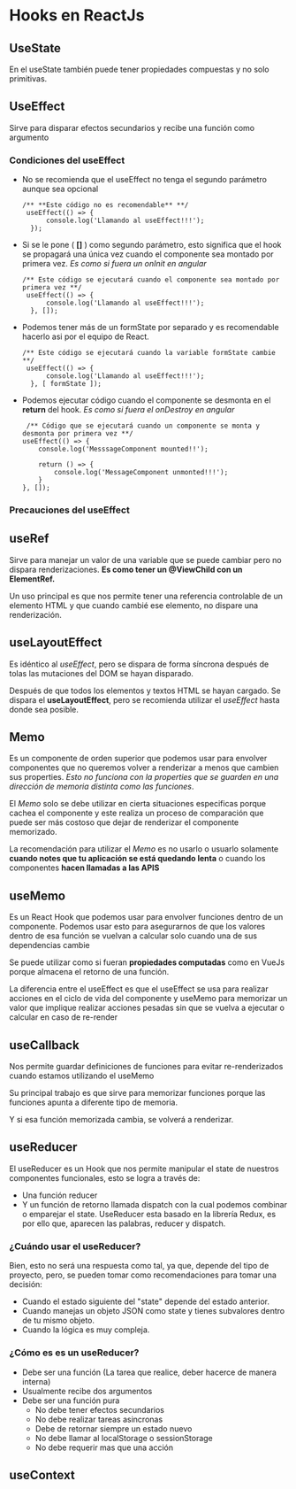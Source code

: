 # Hooks en ReactJs

## UseState
En el useState también puede tener propiedades compuestas y no solo primitivas.


## UseEffect
Sirve para disparar efectos secundarios y recibe una función como argumento

### Condiciones del useEffect
* No se recomienda que el useEffect no tenga el segundo parámetro aunque sea opcional
  ```
  /** **Este código no es recomendable** **/
   useEffect(() => {
        console.log('Llamando al useEffect!!!');
    });
  ```

* Si se le pone ( **[]** ) como segundo parámetro, esto significa que el hook se propagará una única vez cuando el componente sea montado por primera vez. *Es como si fuera un onInit en angular*
  ```
  /** Este código se ejecutará cuando el componente sea montado por primera vez **/
   useEffect(() => {
        console.log('Llamando al useEffect!!!');
    }, []);
  ```

* Podemos tener más de un formState por separado y es recomendable hacerlo asi por el equipo de React.
  ```
  /** Este código se ejecutará cuando la variable formState cambie **/
   useEffect(() => {
        console.log('Llamando al useEffect!!!');
    }, [ formState ]);
  ```

* Podemos ejecutar código cuando el componente se desmonta en el **return** del hook. *Es como si fuera el onDestroy en angular*
    ```
     /** Código que se ejecutará cuando un componente se monta y desmonta por primera vez **/
    useEffect(() => {
        console.log('MesssageComponent mounted!!');

        return () => {
            console.log('MessageComponent unmonted!!!');
        }
    }, []);
  ```


### Precauciones del useEffect

## useRef
Sirve para manejar un valor de una variable que se puede cambiar pero no dispara renderizaciones. **Es como tener un @ViewChild con un ElementRef.**

Un uso principal es que nos permite tener una referencia controlable de un elemento HTML y que cuando cambié ese elemento, no dispare una renderización.

## useLayoutEffect
Es idéntico al *useEffect*, pero se dispara de forma síncrona después de tolas las mutaciones del DOM se hayan disparado.

Después de que todos los elementos y textos HTML se hayan cargado. Se dispara el **useLayoutEffect**, pero se recomienda utilizar el *useEffect* hasta donde sea posible.

## Memo
Es un componente de orden superior que podemos usar para envolver componentes que no queremos volver a renderizar a menos que cambien sus properties. *Esto no funciona con la properties que se guarden en una dirección de memoria distinta como las funciones*.


El *Memo* solo se debe utilizar en cierta situaciones especificas porque cachea el componente y este realiza un proceso de comparación que puede ser más costoso que dejar de renderizar el componente memorizado.

La recomendación para utilizar el *Memo* es no usarlo o usuarlo solamente **cuando notes que tu aplicación se está quedando lenta** o cuando los componentes **hacen llamadas a las APIS**


## useMemo
Es un React Hook que podemos usar para envolver funciones dentro de un componente. Podemos usar esto para asegurarnos de que los valores dentro de esa función se vuelvan a calcular solo cuando una de sus dependencias cambie

Se puede utilizar como si fueran **propiedades computadas** como en VueJs porque almacena el retorno de una función.

La diferencia entre el useEffect es que el useEffect se usa para realizar acciones en el ciclo de vida del componente y useMemo para memorizar un valor que implique realizar acciones pesadas sin que se vuelva a ejecutar o calcular en caso de re-render


## useCallback
Nos permite guardar definiciones de funciones para evitar re-renderizados cuando estamos utilizando el useMemo

Su principal trabajo es que sirve para memorizar funciones porque las funciones apunta a diferente tipo de memoria.

Y si esa función memorizada cambia, se volverá a renderizar.


## useReducer
El useReducer es un Hook que nos permite manipular el state de nuestros componentes funcionales, esto se logra a través de:
* Una función reducer
* Y un función de retorno llamada dispatch con la cual podemos combinar o emparejar el state.
UseReducer esta basado en la librería Redux, es por ello que, aparecen las palabras, reducer y dispatch.

### ¿Cuándo usar el useReducer?
Bien, esto no será una respuesta como tal, ya que, depende del tipo de proyecto, pero, se pueden tomar como recomendaciones para tomar una decisión:

* Cuando el estado siguiente del "state" depende del estado anterior.
* Cuando manejas un objeto JSON como state y tienes subvalores dentro de tu mismo objeto.
* Cuando la lógica es muy compleja.
 
### ¿Cómo es es un useReducer?
* Debe ser una función (La tarea que realice, deber hacerce de manera interna)
* Usualmente recibe dos argumentos
* Debe ser una función pura
  * No debe tener efectos secundarios
  * No debe realizar tareas asincronas
  * Debe de retornar siempre un estado nuevo
  * No debe llamar al localStorage o sessionStorage
  * No debe requerir mas que una acción


## useContext
